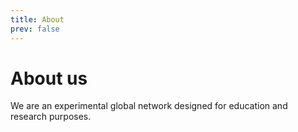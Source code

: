 ```yaml
---
title: About
prev: false
---
```


# About us

We are an experimental global network designed for education and research purposes.
